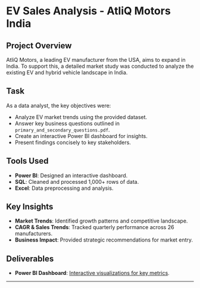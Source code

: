 # EV Sales Analysis - AtliQ Motors India

## Project Overview
AtliQ Motors, a leading EV manufacturer from the USA, aims to expand in India. To support this, a detailed market study was conducted to analyze the existing EV and hybrid vehicle landscape in India.

## Task
As a data analyst, the key objectives were:
- Analyze EV market trends using the provided dataset.
- Answer key business questions outlined in `primary_and_secondary_questions.pdf`.
- Create an interactive Power BI dashboard for insights.
- Present findings concisely to key stakeholders.

## Tools Used
- **Power BI**: Designed an interactive dashboard.
- **SQL**: Cleaned and processed 1,000+ rows of data.
- **Excel**: Data preprocessing and analysis.

## Key Insights
- **Market Trends**: Identified growth patterns and competitive landscape.
- **CAGR & Sales Trends**: Tracked quarterly performance across 26 manufacturers.
- **Business Impact**: Provided strategic recommendations for market entry.

## Deliverables
- **Power BI Dashboard**: [Interactive visualizations for key metrics](https://app.powerbi.com/groups/me/reports/fb7e5831-d63d-490e-aa36-f82164ee4f5a/81b400f65398e97f3201?experience=power-bi).

---
